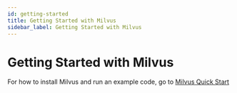 ```yaml
---
id: getting-started
title: Getting Started with Milvus
sidebar_label: Getting Started with Milvus
---
```


#  Getting Started with Milvus

For how to install Milvus and run an example code, go to [Milvus Quick Start](../QuickStart.md)
